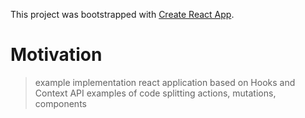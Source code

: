 This project was bootstrapped with [Create React App](https://github.com/facebook/create-react-app).

# Motivation
> example implementation react application based on Hooks and Context API
> examples of code splitting actions, mutations, components